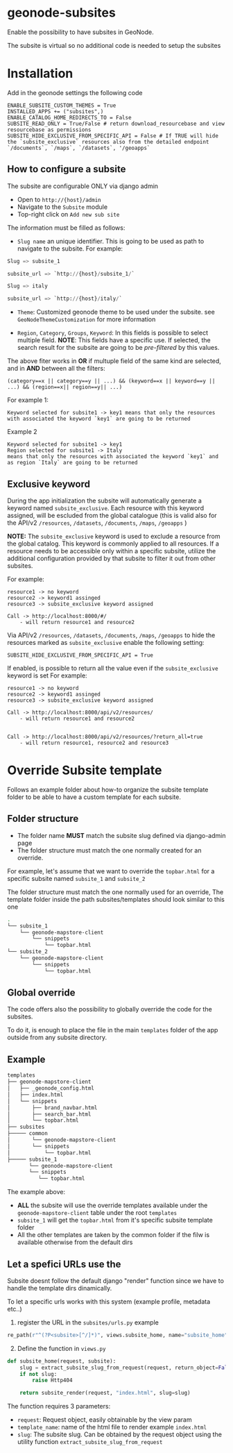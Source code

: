 # geonode-subsites

Enable the possibility to have subsites in GeoNode.

The subsite is virtual so no additional code is needed to setup the subsites

# Installation
Add in the geonode settings the following code

```
ENABLE_SUBSITE_CUSTOM_THEMES = True
INSTALLED_APPS += ("subsites",)
ENABLE_CATALOG_HOME_REDIRECTS_TO = False
SUBSITE_READ_ONLY = True/False # return download_resourcebase and view resourcebase as permissions
SUBSITE_HIDE_EXCLUSIVE_FROM_SPECIFIC_API = False # If TRUE will hide the `subsite_exclusive` resources also from the detailed endpoint `/documents`, `/maps`, `/datasets`, '/geoapps`
```

## How to configure a subsite

The subsite are configurable ONLY via django admin

- Open to `http://{host}/admin`
- Navigate to the `Subsite` module
- Top-right click on `Add new sub site`

The information must be filled as follows:

- `Slug name` an unique identifier. This is going to be used as path to navigate to the subsite. For example:
```python
Slug => subsite_1

subsite_url => `http://{host}/subsite_1/`

Slug => italy

subsite_url => `http://{host}/italy/`

```

- `Theme`: Customized geonode theme to be used under the subsite. see `GeoNodeThemeCustomization` for more information


- `Region`, `Category`, `Groups`, `Keyword`: In this fields is possible to select multiple field. 
**NOTE**: This fields have a specific use. If selected, the search result for the subsite are going to be *pre-filtered* by this values.

The above fiter works in **OR** if multuple field of the same kind are selected, and in **AND** between all the filters:

```
(category==x || category==y || ...) && (keyword==x || keyword==y || ...) && (region==x|| region==y|| ...)
```

For example 1:

```
Keyword selected for subsite1 -> key1 means that only the resources with associated the keyword `key1` are going to be returned
```
Example 2
```
Keyword selected for subsite1 -> key1
Region selected for subsite1 -> Italy
means that only the resources with associated the keyword `key1` and as region `Italy` are going to be returned
```

## Exclusive keyword

During the app initialization the subsite will automatically generate a keyword named `subsite_exclusive`. Each resource with this keyword assigned, will be escluded from the global catalogue (this is valid also for the API/v2 `/resources`, `/datasets`, `/documents`, `/maps`, `/geoapps` )

**NOTE:** The `subsite_exclusive` keyword is used to exclude a resource from the global catalog. This keyword is commonly applied to all resources. If a resource needs to be accessible only within a specific subsite, utilize the additional configuration provided by that subsite to filter it out from other subsites.

For example:

```
resource1 -> no keyword
resource2 -> keyword1 assinged
resource3 -> subsite_exclusive keyword assigned

Call -> http://localhost:8000/#/
    - will return resource1 and resource2
```

Via API/v2 `/resources`, `/datasets`, `/documents`, `/maps`, `/geoapps` to hide the resources marked as `subsite_exclusive` enable the following setting:
```
SUBSITE_HIDE_EXCLUSIVE_FROM_SPECIFIC_API = True
```

If enabled, is possible to return all the value even if the `subsite_exclusive` keyword is set
For example:

```
resource1 -> no keyword
resource2 -> keyword1 assinged
resource3 -> subsite_exclusive keyword assigned

Call -> http://localhost:8000/api/v2/resources/
    - will return resource1 and resource2

    
Call -> http://localhost:8000/api/v2/resources/?return_all=true
    - will return resource1, resource2 and resource3
```


# Override Subsite template

Follows an example folder about how-to organize the subsite template folder to be able to have a custom template for each subsite.

## Folder structure

- The folder name **MUST** match the subsite slug defined via django-admin page
- The folder structure must match the one normally created for an override.

For example, let's assume that we want to override the `topbar.html` for a specific subsite named `subsite_1` and `subsite_2`

The folder structure must match the one normally used for an override, The template folder inside the path subsites/templates should look similar to this one

```bash
.
└── subsite_1
    └── geonode-mapstore-client
        └── snippets
            └── topbar.html
└── subsite_2
    └── geonode-mapstore-client
        └── snippets
            └── topbar.html        
```

## Global override

The code offers also the possibility to globally override the code for the subsites.

To do it, is enough to place the file in the main `templates` folder of the app outside from any subsite directory.


## Example 
```bash
templates
├── geonode-mapstore-client
│   ├── _geonode_config.html
│   ├── index.html
│   └── snippets
│       ├── brand_navbar.html
│       ├── search_bar.html
│       └── topbar.html
├── subsites
├───── common
│       └── geonode-mapstore-client
│       └── snippets
│           └── topbar.html
├───── subsite_1
       └── geonode-mapstore-client
       └── snippets
          └── topbar.html

```

The example above:
- **ALL** the subsite will use the override templates available under the `geonode-mapstore-client` table under the root `templates`
- `subsite_1` will get the `topbar.html` from it's specific subsite template folder
- All the other templates are taken by the common folder if the filw is available otherwise from the default dirs

## Let a spefici URLs use the 

Subsite doesnt follow the default django "render" function since we have to handle the template dirs dinamically.

To let a specific urls works with this system (example profile, metadata etc..)

1) register the URL in the `subsites/urls.py`
example 

```python
re_path(r"^(?P<subsite>[^/]*)", views.subsite_home, name="subsite_home")
```

2) Define the function in `views.py`

```python
def subsite_home(request, subsite):
    slug = extract_subsite_slug_from_request(request, return_object=False)
    if not slug:
        raise Http404

    return subsite_render(request, "index.html", slug=slug)
```

The function requires 3 parameters:

- `request`: Request object, easily obtainable by the view param
- `template_name`: name of the html file to render example `index.html`
- `slug`: The subsite slug. Can be obtained by the request object using the utility function `extract_subsite_slug_from_request`


